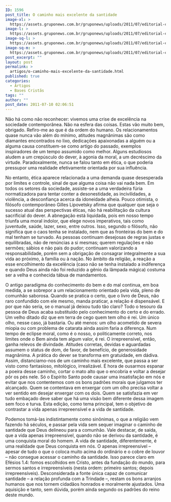 ```yaml
---
ID: 1596
post_title: O caminho mais excelente da santidade
image-xl: >
  https://assets.gruponews.com.br/gruponews/uploads/2011/07/editorial-copy.jpg
image-l: >
  https://assets.gruponews.com.br/gruponews/uploads/2011/07/editorial-copy-960x720.jpg
image-sq-l: >
  https://assets.gruponews.com.br/gruponews/uploads/2011/07/editorial-copy.jpg
image-sq-m: >
  https://assets.gruponews.com.br/gruponews/uploads/2011/07/editorial-copy-720x720.jpg
post_excerpt: ""
layout: post
permalink: >
  artigos/o-caminho-mais-excelente-da-santidade.html
published: true
categories:
  - Artigos
  - Bases Cristãs
tags: ""
author: ""
post_date: 2011-07-10 02:06:51
---
```

Não há como não reconhecer: vivemos uma crise de excelência na sociedade contemporânea. Não na esfera das coisas. Estas vão muito bem, obrigado. Refiro-me ao que é da ordem do humano. Os relacionamentos quase nunca vão além do mínimo, atitudes magnânimas são como diamantes encontrados no lixo, dedicações apaixonadas a alguém ou a alguma causa constituem-se como artigo do passado, exemplos inspiradores de um tempo assumido como melhor. Alguns estudiosos aludem a um crepúsculo do dever, à agonia da moral, a um decréscimo da virtude. Paradoxalmente, nunca se falou tanto em ética, o que poderia pressupor uma realidade efetivamente orientada por sua influência.

No entanto, ética aparece relacionada a uma demanda quase desesperada por limites e controle, sinal de que alguma coisa não vai nada bem. Em todos os setores da sociedade, assiste-se a uma verdadeira fúria normatizadora para tentar conter a desonestidade, as incivilidades, a violência, a desconfiança acerca da idoneidade alheia. Pouco otimista, o filósofo contemporâneo Gilles Lipovetsky afirma que qualquer que seja o sucesso atual das perspectivas éticas, não há reabilitação da cultura sacrificial do dever. A abnegação está liquidada, pois em nosso tempo triunfa uma moral indolor, que elege novos imperativos, tais como juventude, saúde, lazer, sexo, entre outros. Isso, segundo o filósofo, não significa que o caos tenha se instalado, nem que as fronteiras do bem e do mal tenham se turvado. As pessoas continuam desejosas de regras justas e equilibradas, não de renúncias a si mesmas; querem regulações e não sermões; sábios e não pais do pudor; continuam valorizando a responsabilidade, porém sem a obrigação de consagrar integralmente a sua vida ao próximo, à família ou à nação. No âmbito da religião, a reação a esse encolhimento da excelência (caso não se tenha instalado a indiferença e quando Deus ainda não foi reduzido a gênio da lâmpada mágica) costuma ser a velha e conhecida tábua de mandamentos.

O antigo paradigma do conhecimento do bem e do mal continua, em boa medida, a se sobrepor a um relacionamento orientado pela vida, pleno de comunhão saborosa. Quando se pratica o certo, que o livro de Deus, não raro confundido com ele mesmo, manda praticar, a relação é dispensável. E por que não seria, se o manual já deixou tudo tão claro? Todo o tesouro da pessoa de Deus acaba substituído pelo conhecimento do certo e do errado. Um velho ditado diz que em terra de cego quem tem olho é rei. Um único olho, nesse caso, já bastaria. Ou até menos: um olho acometido de severa miopia ou com problema de catarata ainda assim faria a diferença. Num tempo de eclipse moral, como é o nosso, o politicamente correto, nos limites onde o Bem ainda tem algum valor, é rei. O irrepreensível, então, ganha relevos de divindade. Atitudes corretas, devidas e aguardadas assumem o status de dom, de favor, de benefício, de generosidade magnânima. A prática do dever se transforma em gratuidade, em dádiva. Assim, distanciamo-nos de um caminho mais excelente, que passa a ser visto como fantasioso, mitológico, irrealizável. É hora de ousarmos espanar a poeira desse caminho, cortar o mato alto que o encobria e voltar a desejar pôr os pés nele. Só o Espírito Santo pode causar uma insatisfação em nós e evitar que nos contentemos com os bons padrões morais que julgamos ter alcançado. Quem se contentava em enxergar com um olho precisa voltar a ver sentido em desejar enxergar com os dois. Quem se satisfazia em ver tudo embaçado deve saber que há uma visão bem diferente dessa imagem sem foco e turva. Esta edição, como tema principal, tem o objetivo de contrastar a vida apenas irrepreensível e a vida de santidade.

Podemos tomá-las indistintamente como sinônimas, o que a religião vem fazendo há séculos, e passar pela vida sem sequer imaginar o caminho de santidade que Deus delineou para a comunhão. Vale destacar, de saída, que a vida apenas irrepreensível, quando não se derivou da santidade, é uma conquista moral do homem. A vida de santidade, diferentemente, é uma realidade que Deus conquista em nós. O apenas irrepreensível – apesar de tudo o que o coloca muito acima do ordinário e o cobre de louvor – não consegue acessar o caminho da santidade. Isso parece claro em Efésios 1.4: fomos escolhidos em Cristo, antes da fundação do mundo, para sermos santos e irrepreensíveis (nesta ordem: primeiro santos; depois irrepreensíveis). Desconsiderada a fonte única capaz de comunicar santidade – a relação profunda com a Trindade –, restam os bons arranjos humanos que nos tornem cidadãos honrados e moralmente ajustados. Uma aquisição e tanto, sem dúvida, porém ainda segundo os padrões do reino deste mundo.